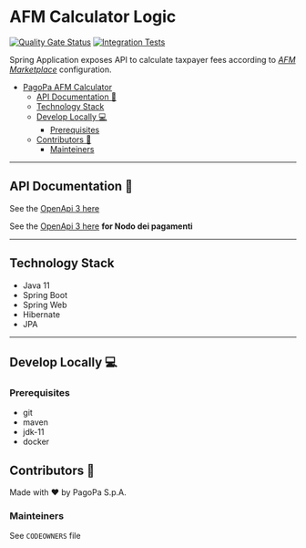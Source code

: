 # AFM Calculator Logic

[![Quality Gate Status](https://sonarcloud.io/api/project_badges/measure?project=pagopa_pagopa-afm-calculator&metric=alert_status)](https://sonarcloud.io/dashboard?id=pagopa_pagopa-afm-calculator)
[![Integration Tests](https://github.com/pagopa/pagopa-afm-calculator/actions/workflows/integration_test.yml/badge.svg)](https://github.com/pagopa/pagopa-afm-calculator/actions/workflows/integration_test.yml)

Spring Application exposes API to calculate taxpayer fees according to [_AFM Marketplace_](https://github.com/pagopa/pagopa-afm-marketplace-be) configuration.

- [PagoPa AFM Calculator](#pagopa-afm-calculator)
    - [API Documentation 📖](#api-documentation-)
    - [Technology Stack](#technology-stack)
    - [Develop Locally 💻](#develop-locally-)
        - [Prerequisites](#prerequisites-1)
    - [Contributors 👥](#contributors-)
        - [Mainteiners](#mainteiners)

---
## API Documentation 📖
See the [OpenApi 3 here](https://editor.swagger.io/?url=https://raw.githubusercontent.com/pagopa/pagopa-afm-calculator/main/openapi/openapi.json)

See the [OpenApi 3 here](https://editor.swagger.io/?url=https://raw.githubusercontent.com/pagopa/pagopa-afm-calculator/main/openapi/openapi-node.json) **for Nodo dei pagamenti**

---

## Technology Stack
- Java 11
- Spring Boot
- Spring Web
- Hibernate
- JPA

---

## Develop Locally 💻

### Prerequisites
- git
- maven
- jdk-11
- docker

## Contributors 👥
Made with ❤️ by PagoPa S.p.A.

### Mainteiners
See `CODEOWNERS` file

